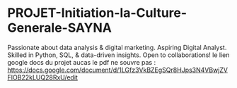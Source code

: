 # PROJET-Initiation-la-Culture-Generale-SAYNA
Passionate about data analysis &amp; digital marketing. Aspiring Digital Analyst. Skilled in Python, SQL, &amp; data-driven insights. Open to collaborations!
le lien google docs du projet aucas le pdf ne souvre pas : https://docs.google.com/document/d/1LGfz3VkBZEgSQr8HJps3N4VBwjZVFIOB22kLUQ28RxU/edit
